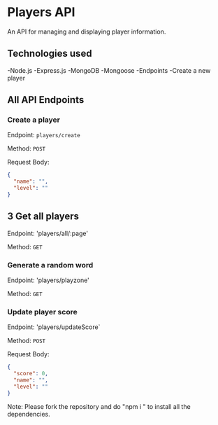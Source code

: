 # Players API
An API for managing and displaying player information.

## Technologies used
-Node.js
-Express.js
-MongoDB
-Mongoose
-Endpoints
-Create a new player

## All API Endpoints

### Create a player
Endpoint: `players/create`

Method: `POST`

Request Body:

```json
{
  "name": "",
  "level": ""
}
```

## 3 Get all players
Endpoint: 'players/all/:page'

Method: `GET`


### Generate a random word
Endpoint: 'players/playzone'

Method: `GET`

### Update player score
Endpoint: 'players/updateScore`

Method: `POST`

Request Body:

```json
{
  "score": 0,
  "name": "",
  "level": ""
}

```
Note: Please fork the repository and do "npm i " to install all the dependencies.


